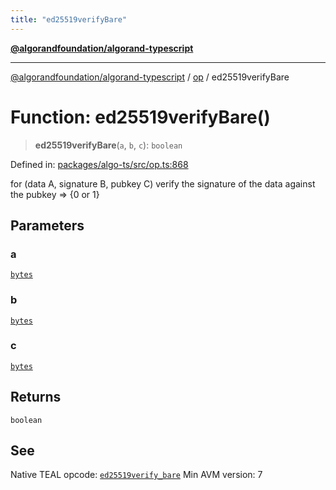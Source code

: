 ```yaml
---
title: "ed25519verifyBare"
---
```


[**@algorandfoundation/algorand-typescript**](../../README.md)

***

[@algorandfoundation/algorand-typescript](../../README.md) / [op](../README.md) / ed25519verifyBare

# Function: ed25519verifyBare()

> **ed25519verifyBare**(`a`, `b`, `c`): `boolean`

Defined in: [packages/algo-ts/src/op.ts:868](https://github.com/algorandfoundation/puya-ts/blob/main/packages/algo-ts/src/op.ts#L868)

for (data A, signature B, pubkey C) verify the signature of the data against the pubkey => {0 or 1}

## Parameters

### a

[`bytes`](../../index/type-aliases/bytes.md)

### b

[`bytes`](../../index/type-aliases/bytes.md)

### c

[`bytes`](../../index/type-aliases/bytes.md)

## Returns

`boolean`

## See

Native TEAL opcode: [`ed25519verify_bare`](https://developer.algorand.org/docs/get-details/dapps/avm/teal/opcodes/v10/#ed25519verify_bare)
Min AVM version: 7
